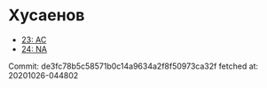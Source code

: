 # Хусаенов
- [23: AC](23.md)
- [24: NA](24.md)

Commit: de3fc78b5c58571b0c14a9634a2f8f50973ca32f
 fetched at: 20201026-044802
